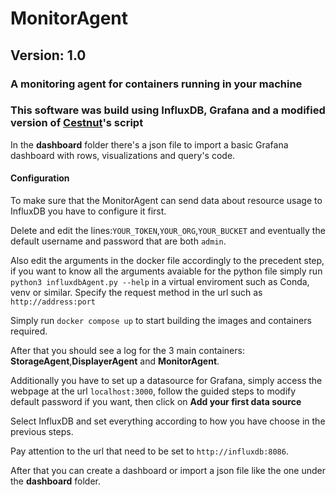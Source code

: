 # MonitorAgent

## Version: 1.0

### A monitoring agent for containers running in your machine

### This software was build using InfluxDB, Grafana and a modified version of [Cestnut](https://github.com/Cestnut/DockerResourcesDisplayer-Container)'s script

In the **dashboard** folder there's a json file to import a basic Grafana dashboard with rows, visualizations and query's code.

#### Configuration

To make sure that the MonitorAgent can send data about resource usage to InfluxDB you have to configure it first.

Delete and edit the lines:`YOUR_TOKEN`,`YOUR_ORG`,`YOUR_BUCKET` and eventually the default username and password that are both `admin`.

Also edit the arguments in the docker file accordingly to the precedent step, if you want to know all the arguments avaiable for the python file simply run `python3 influxdbAgent.py --help` in a virtual enviroment such as Conda, venv or similar. Specify the request method in the url such as `http://address:port`

Simply run `docker compose up` to start building the images and containers required.

After that you should see a log for the 3 main containers: **StorageAgent**,**DisplayerAgent** and **MonitorAgent**.

Additionally you have to set up a datasource for Grafana, simply access the webpage at the url `localhost:3000`, follow the guided steps to modify default password if you want, then click on **Add your first data source**

Select InfluxDB and set everything according to how you have choose in the previous steps.

Pay attention to the url that need to be set to `http://influxdb:8086`.

After that you can create a dashboard or import a json file like the one under the **dashboard** folder.
